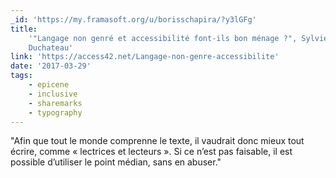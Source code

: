 ```yaml
---
_id: 'https://my.framasoft.org/u/borisschapira/?y3lGFg'
title:
    '"Langage non genré et accessibilité font-ils bon ménage ?", Sylvie
    Duchateau'
link: 'https://access42.net/Langage-non-genre-accessibilite'
date: '2017-03-29'
tags:
    - epicene
    - inclusive
    - sharemarks
    - typography
---
```


<div class="markdown"><p>&quot;Afin que tout le monde comprenne le texte, il vaudrait donc mieux tout écrire, comme « lectrices et lecteurs ». Si ce n’est pas faisable, il est possible d’utiliser le point médian, sans en abuser.&quot;
</p></div>

